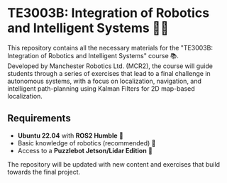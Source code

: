 # TE3003B: Integration of Robotics and Intelligent Systems 🤖🌐

This repository contains all the necessary materials for the "TE3003B: Integration of Robotics and Intelligent Systems" course 📚.  
Developed by Manchester Robotics Ltd. (MCR2), the course will guide students through a series of exercises that lead to a final challenge in autonomous systems, with a focus on localization, navigation, and intelligent path-planning using Kalman Filters for 2D map-based localization.

## Requirements
- **Ubuntu 22.04** with **ROS2 Humble** 🐧
- Basic knowledge of robotics (recommended) 🤖
- Access to a **Puzzlebot Jetson/Lidar Edition** 🚗

The repository will be updated with new content and exercises that build towards the final project.
